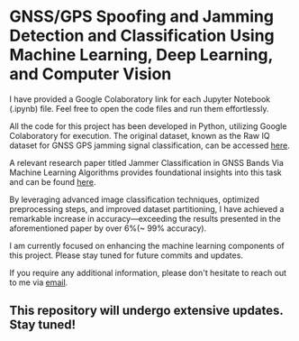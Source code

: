 # GNSS/GPS Spoofing and Jamming Detection and Classification Using Machine Learning, Deep Learning, and Computer Vision


I have provided a Google Colaboratory link for each Jupyter Notebook (.ipynb) file. Feel free to open the code files and run them effortlessly.

All the code for this project has been developed in Python, utilizing Google Colaboratory for execution.
The original dataset, known as the Raw IQ dataset for GNSS GPS jamming signal classification, can be accessed [here]( https://zenodo.org/records/4629685).

A relevant research paper titled Jammer Classification in GNSS Bands Via Machine Learning Algorithms provides foundational insights into this task and can be found [here](https://www.mdpi.com/1424-8220/19/22/4841). 

By leveraging advanced image classification techniques, optimized preprocessing steps, and improved dataset partitioning, I have achieved a remarkable increase in accuracy—exceeding the results presented in the aforementioned paper by over 6%(~ 99% accuracy).

I am currently focused on enhancing the machine learning components of this project. Please stay tuned for future commits and updates.

If you require any additional information, please don't hesitate to reach out to me via [email](alighdlcv2025@gmail.com).

## This repository will undergo extensive updates. Stay tuned!
